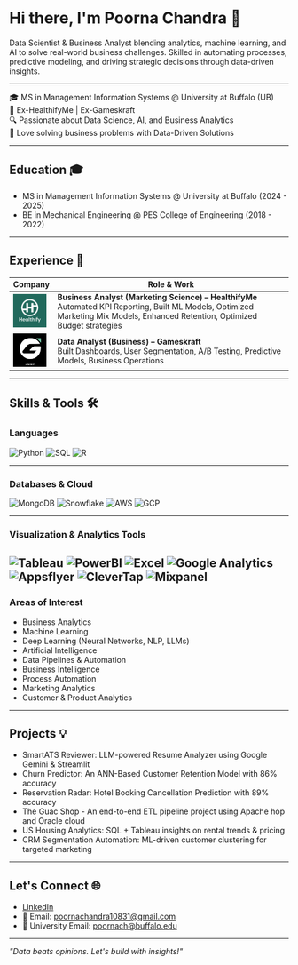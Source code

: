 # Hi there, I'm Poorna Chandra 👋

Data Scientist & Business Analyst blending analytics, machine learning, and AI to solve real-world business challenges. Skilled in automating processes, predictive modeling, and driving strategic decisions through data-driven insights.

---

🎓 MS in Management Information Systems @ University at Buffalo (UB)  
💼 Ex-HealthifyMe | Ex-Gameskraft  
🔍 Passionate about Data Science, AI, and Business Analytics  
🚀 Love solving business problems with Data-Driven Solutions  

---

## Education 🎓
- MS in Management Information Systems @ University at Buffalo (2024 - 2025)
- BE in Mechanical Engineering @ PES College of Engineering (2018 - 2022)

---

## Experience 💼

| Company | Role & Work |
|--------|-------------|
| <img src="unnamed.png" width="60"> | **Business Analyst (Marketing Science) – HealthifyMe**<br>Automated KPI Reporting, Built ML Models, Optimized Marketing Mix Models, Enhanced Retention, Optimized Budget strategies |
| <img src="images.png" width="60"> | **Data Analyst (Business) – Gameskraft**<br>Built Dashboards, User Segmentation, A/B Testing, Predictive Models, Business Operations |

---

## Skills & Tools 🛠️

### Languages
![Python](https://img.shields.io/badge/Python-Advanced-informational?style=flat&logo=python&logoColor=white&color=3776AB)
![SQL](https://img.shields.io/badge/SQL-Advanced-informational?style=flat&logo=mysql&logoColor=white&color=4479A1)
![R](https://img.shields.io/badge/R-Intermediate-informational?style=flat&logo=r&logoColor=white&color=276DC3)

---

### Databases & Cloud
![MongoDB](https://img.shields.io/badge/MongoDB-Intermediate-informational?style=flat&logo=mongodb&logoColor=white&color=47A248)
![Snowflake](https://img.shields.io/badge/Snowflake-Intermediate-informational?style=flat&logo=snowflake&logoColor=white&color=56B9EB)
![AWS](https://img.shields.io/badge/AWS-Advanced-informational?style=flat&logo=amazon-aws&logoColor=white&color=232F3E)
![GCP](https://img.shields.io/badge/GCP-Intermediate-informational?style=flat&logo=google-cloud&logoColor=white&color=4285F4)

---

### Visualization & Analytics Tools
![Tableau](https://img.shields.io/badge/Tableau-Advanced-informational?style=flat&logo=tableau&logoColor=white&color=E97627)
![PowerBI](https://img.shields.io/badge/PowerBI-Intermediate-informational?style=flat&logo=power-bi&logoColor=white&color=F2C811)
![Excel](https://img.shields.io/badge/MS_Excel-Advanced-informational?style=flat&logo=microsoft-excel&logoColor=white&color=217346)
![Google Analytics](https://img.shields.io/badge/Google_Analytics-Intermediate-informational?style=flat&logo=google-analytics&logoColor=white&color=E37400)
![Appsflyer](https://img.shields.io/badge/Appsflyer-Intermediate-informational?style=flat&color=7C4DFF)
![CleverTap](https://img.shields.io/badge/CleverTap-Intermediate-informational?style=flat&color=7C4DFF)
![Mixpanel](https://img.shields.io/badge/Mixpanel-Intermediate-informational?style=flat&color=7C4DFF)
---

### Areas of Interest
- Business Analytics  
- Machine Learning
- Deep Learning (Neural Networks, NLP, LLMs)
- Artificial Intelligence
- Data Pipelines & Automation
- Business Intelligence  
- Process Automation
- Marketing Analytics
- Customer & Product Analytics    

---

## Projects 💡
- SmartATS Reviewer: LLM-powered Resume Analyzer using Google Gemini & Streamlit
- Churn Predictor: An ANN-Based Customer Retention Model with 86% accuracy
- Reservation Radar: Hotel Booking Cancellation Prediction with 89% accuracy
- The Guac Shop - An end-to-end ETL pipeline project using Apache hop and Oracle cloud
- US Housing Analytics: SQL + Tableau insights on rental trends & pricing
- CRM Segmentation Automation: ML-driven customer clustering for targeted marketing

---

## Let's Connect 🌐
- [LinkedIn](https://www.linkedin.com/in/poorna-chandra-r-1b97791a0)  
- 📧 Email: poornachandra10831@gmail.com
- 📧 University Email: poornach@buffalo.edu 

---

*"Data beats opinions. Let's build with insights!"*
